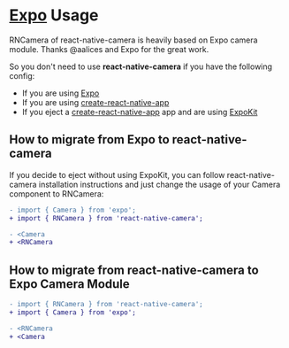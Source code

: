 # [Expo](https://expo.io/) Usage

RNCamera of react-native-camera is heavily based on Expo camera module. Thanks @aalices and Expo for the great work.

So you don't need to use **react-native-camera** if you have the following config:

- If you are using [Expo](https://expo.io)
- If you are using [create-react-native-app](https://github.com/react-community/create-react-native-app)
- If you eject a [create-react-native-app](https://github.com/react-community/create-react-native-app) app and are using [ExpoKit](https://docs.expo.io/versions/latest/expokit/expokit)

## How to migrate from Expo to react-native-camera

If you decide to eject without using ExpoKit, you can follow react-native-camera installation instructions and just change the usage of your Camera component to RNCamera:

```diff
- import { Camera } from 'expo';
+ import { RNCamera } from 'react-native-camera';

- <Camera
+ <RNCamera
```

## How to migrate from react-native-camera to Expo Camera Module

```diff
- import { RNCamera } from 'react-native-camera';
+ import { Camera } from 'expo';

- <RNCamera
+ <Camera
```
